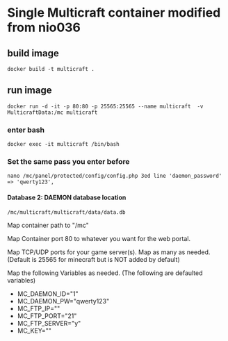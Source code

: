 # Single Multicraft container modified from nio036

## build image
`docker build -t multicraft .`
 
## run image
`docker run -d -it -p 80:80 -p 25565:25565 --name multicraft  -v MulticraftData:/mc multicraft`


  
### enter bash
`docker exec -it multicraft /bin/bash`

  
### Set the same pass you enter before
`nano /mc/panel/protected/config/config.php
  3ed line 'daemon_password' => 'qwerty123',`

#### Database 2: DAEMON database location
`/mc/multicraft/multicraft/data/data.db`




Map container path to "/mc"

Map Container port 80 to whatever you want for the web portal.

Map TCP/UDP ports for your game server(s). Map as many as needed. (Default is 25565 for minecraft but is NOT added by default)



Map the following Variables as needed. (The following are defaulted variables)

- MC_DAEMON_ID="1"
- MC_DAEMON_PW="qwerty123"
- MC_FTP_IP=""
- MC_FTP_PORT="21"
- MC_FTP_SERVER="y"
- MC_KEY=""
